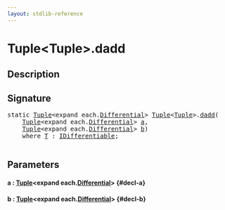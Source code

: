 ```yaml
---
layout: stdlib-reference
---
```


# Tuple\<Tuple\>\.dadd

## Description





## Signature 

<pre>
<span class='code_keyword'>static</span> <a href="/stdlib-reference/types/tuple-0/index" class="code_type">Tuple</a>&lt;<span class="code_keyword">expand</span> <span class="code_keyword">each</span>.<a href="/stdlib-reference/types/tuple-0/differential-0" class="code_type">Differential</a>&gt; <a href="/stdlib-reference/types/tuple-0/index" class="code_type">Tuple</a>&lt;<a href="/stdlib-reference/types/tuple-0/index" class="code_type">Tuple</a>&gt;.<a href="/stdlib-reference/types/tuple-0/dadd">dadd</a>(
    <a href="/stdlib-reference/types/tuple-0/index" class="code_type">Tuple</a>&lt;<span class="code_keyword">expand</span> <span class="code_keyword">each</span>.<a href="/stdlib-reference/types/tuple-0/differential-0" class="code_type">Differential</a>&gt; <a href="/stdlib-reference/types/tuple-0/dadd#decl-a" class="code_param">a</a>,
    <a href="/stdlib-reference/types/tuple-0/index" class="code_type">Tuple</a>&lt;<span class="code_keyword">expand</span> <span class="code_keyword">each</span>.<a href="/stdlib-reference/types/tuple-0/differential-0" class="code_type">Differential</a>&gt; <a href="/stdlib-reference/types/tuple-0/dadd#decl-b" class="code_param">b</a>)
    <span class='code_keyword'>where</span> <a href="/stdlib-reference/types/tuple-0/index#typeparam-T" class="code_type">T</a> : <a href="/stdlib-reference/interfaces/idifferentiable-01/index" class="code_type">IDifferentiable</a>;

</pre>

## Parameters

#### a  : [Tuple](/stdlib-reference/types/tuple-0/index)\<expand each\.[Differential](/stdlib-reference/types/tuple-0/differential-0)\> {#decl-a}
#### b  : [Tuple](/stdlib-reference/types/tuple-0/index)\<expand each\.[Differential](/stdlib-reference/types/tuple-0/differential-0)\> {#decl-b}

